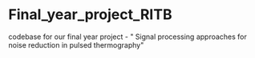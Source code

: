 # Final_year_project_RITB
codebase for our final year project - " Signal processing approaches for noise reduction in pulsed thermography"
